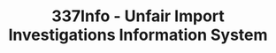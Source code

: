 ---
bigquery: https://console.cloud.google.com/bigquery?p=patents-public-data&d=usitc_investigations&page=dataset&project=sheets-management-319211
citation: US International Trade Commission 337Info Unfair Import Investigations Information
  System
contributors: US International Trade Comission
cost: None
description: US International Trade Commission 337Info Unfair Import Investigations
  Information System contains data on investigations done under Section 337. Section
  337 declares the infringement of certain statutory intellectual property rights
  and other forms of unfair competition in import trade to be unlawful practices.
  Most Section 337 investigations involve allegations of patent or registered trademark
  infringement.
documentation: FAQ and tutorial available on the site
last_edit: Mon, 04 Apr 2022 19:10:40 GMT
location: https://pubapps2.usitc.gov/337external/
maintained_by: US International Trade Comission
schema_fields: '[''actualStartDateEvidHear'', ''trademarkNumbers'', ''finalIdOnViolationIssue'',
  ''internalRemand'', ''teoIdDueDate'', ''reportingRequirements'', ''complainant'',
  ''currentStatus'', ''finalDetNoViolation'', ''endDateMarkmanHearing'', ''investigationType'',
  ''gcAttorney'', ''issueDateOtherNonFinal'', ''copyrightNumbers'', ''actualEndDateEvidHear'',
  ''investigationTermDate'', ''dateCreated'', ''startDateMarkmanHearing'', ''teoReliefGranted'',
  ''aljAssigned'', ''targetDate'', ''docketNo'', ''invUnfairAct'', ''id'', ''currentActiveALJ'',
  ''title'', ''cafcAppeals'', ''investigationNo'', ''markmanHearing'', ''ouiiParticipation'',
  ''dateComplaintFiled'', ''patentNumber'', ''ouiiAttorney'', ''scheduledEndDateEvidHear'',
  ''publication_number'', ''teoIdIssueDate'', ''respondent'', ''teoProceedingInvolved'',
  ''finalDetViolation'', ''lastUpdated'', ''dateOfPublicationFrNotice'', ''patentNumbers'',
  ''scheduledStartDateEvidHear'', ''htsNumbers'', ''finalIdOnViolationDue'']'
shortname: unfair_import_investigations
tags:
- import
- legal
- trade
timeframe: 2008-2021 (prior to 2008 downloadable as a JSON file)
title: 337Info - Unfair Import Investigations Information System
uuid: 2721f5ec-e599-4890-9265-9706719fc71e
---